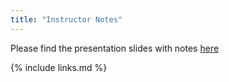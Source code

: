 ```yaml
---
title: "Instructor Notes"
---
```

Please find the presentation slides with notes [here](../files/module-repository-submission-dm-practices-with-notes.pdf)

{% include links.md %}
